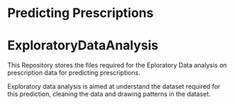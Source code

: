 
# Predicting Prescriptions
# ExploratoryDataAnalysis
This Repository stores the files required for the Eploratory Data analysis on prescription data for predicting prescriptions.

Exploratory data analysis is aimed at understand the dataset required for this prediction, cleaning the data and drawing patterns in the dataset.
